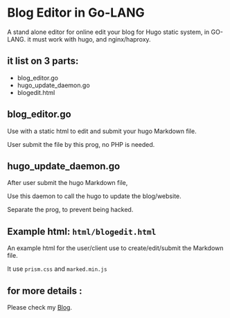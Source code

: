 # Blog Editor in Go-LANG

A stand alone editor for online edit your blog for Hugo static system, in GO-LANG.
it must work with hugo, and nginx/haproxy.

## it list on 3 parts:
*  blog_editor.go
*  hugo_update_daemon.go
*  blogedit.html

##  blog_editor.go
Use with a static html to edit and submit your hugo Markdown file.

User submit the file by this prog, no PHP is needed.


## hugo_update_daemon.go
After user submit the hugo Markdown file,

Use this daemon to call the hugo to update the blog/website.

Separate the prog, to prevent being hacked.


## Example html: `html/blogedit.html`
An example html for the user/client use to create/edit/submit the Markdown file.

It use `prism.css` and `marked.min.js`


## for more details :
Please check my [Blog](https://blog00.jjj123.com/post/2025/04/20250406_225415/).

